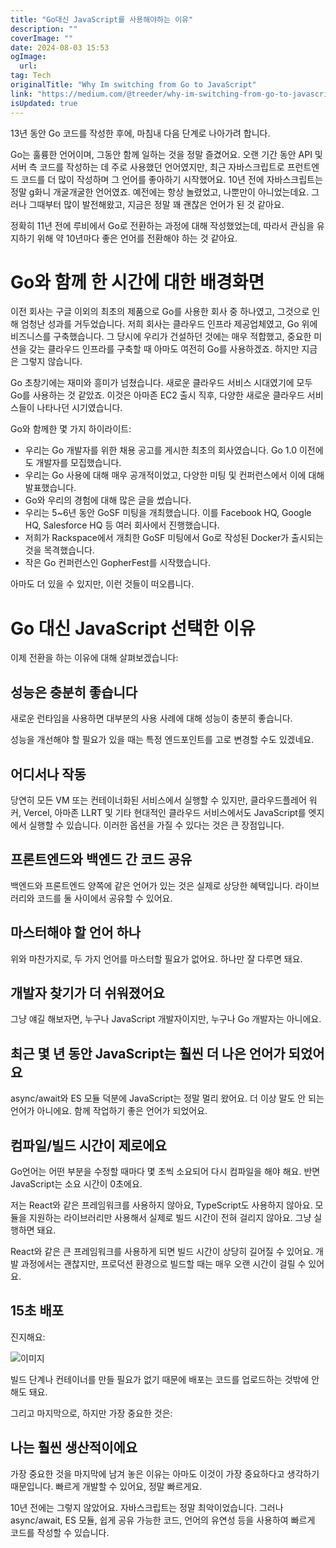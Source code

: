 ```yaml
---
title: "Go대신 JavaScript를 사용해야하는 이유"
description: ""
coverImage: ""
date: 2024-08-03 15:53
ogImage: 
  url: 
tag: Tech
originalTitle: "Why Im switching from Go to JavaScript"
link: "https://medium.com/@treeder/why-im-switching-from-go-to-javascript-52f2e23a1bd8"
isUpdated: true
---
```






13년 동안 Go 코드를 작성한 후에, 마침내 다음 단계로 나아가려 합니다.

Go는 훌륭한 언어이며, 그동안 함께 일하는 것을 정말 즐겼어요. 오랜 기간 동안 API 및 서버 측 코드를 작성하는 데 주로 사용했던 언어였지만, 최근 자바스크립트로 프런트엔드 코드를 더 많이 작성하며 그 언어를 좋아하기 시작했어요. 10년 전에 자바스크립트는 정말 g화니 개굴개굴한 언어였죠. 예전에는 항상 놀렸었고, 나뿐만이 아니었는데요. 그러나 그때부터 많이 발전해왔고, 지금은 정말 꽤 괜찮은 언어가 된 것 같아요.

정확히 11년 전에 루비에서 Go로 전환하는 과정에 대해 작성했었는데, 따라서 관심을 유지하기 위해 약 10년마다 좋은 언어를 전환해야 하는 것 같아요.

# Go와 함께 한 시간에 대한 배경화면

<div class="content-ad"></div>

이전 회사는 구글 이외의 최초의 제품으로 Go를 사용한 회사 중 하나였고, 그것으로 인해 엄청난 성과를 거두었습니다. 저희 회사는 클라우드 인프라 제공업체였고, Go 위에 비즈니스를 구축했습니다. 그 당시에 우리가 건설하던 것에는 매우 적합했고, 중요한 미션을 갖는 클라우드 인프라를 구축할 때 아마도 여전히 Go를 사용하겠죠. 하지만 지금은 그렇지 않습니다.

Go 초창기에는 재미와 흥미가 넘쳤습니다. 새로운 클라우드 서비스 시대였기에 모두 Go를 사용하는 것 같았죠. 이것은 아마존 EC2 출시 직후, 다양한 새로운 클라우드 서비스들이 나타나던 시기였습니다.

Go와 함께한 몇 가지 하이라이트:

- 우리는 Go 개발자를 위한 채용 공고를 게시한 최초의 회사였습니다. Go 1.0 이전에도 개발자를 모집했습니다.
- 우리는 Go 사용에 대해 매우 공개적이었고, 다양한 미팅 및 컨퍼런스에서 이에 대해 발표했습니다.
- Go와 우리의 경험에 대해 많은 글을 썼습니다.
- 우리는 5~6년 동안 GoSF 미팅을 개최했습니다. 이를 Facebook HQ, Google HQ, Salesforce HQ 등 여러 회사에서 진행했습니다.
- 저희가 Rackspace에서 개최한 GoSF 미팅에서 Go로 작성된 Docker가 출시되는 것을 목격했습니다.
- 작은 Go 컨퍼런스인 GopherFest를 시작했습니다.

<div class="content-ad"></div>

아마도 더 있을 수 있지만, 이런 것들이 떠오릅니다.

# Go 대신 JavaScript 선택한 이유

이제 전환을 하는 이유에 대해 살펴보겠습니다:

## 성능은 충분히 좋습니다

<div class="content-ad"></div>

새로운 런타임을 사용하면 대부분의 사용 사례에 대해 성능이 충분히 좋습니다.

성능을 개선해야 할 필요가 있을 때는 특정 엔드포인트를 고로 변경할 수도 있겠네요.

## 어디서나 작동

당연히 모든 VM 또는 컨테이너화된 서비스에서 실행할 수 있지만, 클라우드플레어 워커, Vercel, 아마존 LLRT 및 기타 현대적인 클라우드 서비스에서도 JavaScript를 엣지에서 실행할 수 있습니다. 이러한 옵션을 가질 수 있다는 것은 큰 장점입니다.

<div class="content-ad"></div>

## 프론트엔드와 백엔드 간 코드 공유

백엔드와 프론트엔드 양쪽에 같은 언어가 있는 것은 실제로 상당한 혜택입니다. 라이브러리와 코드를 둘 사이에서 공유할 수 있어요.

## 마스터해야 할 언어 하나

위와 마찬가지로, 두 가지 언어를 마스터할 필요가 없어요. 하나만 잘 다루면 돼요.

<div class="content-ad"></div>

## 개발자 찾기가 더 쉬워졌어요

그냥 얘길 해보자면, 누구나 JavaScript 개발자이지만, 누구나 Go 개발자는 아니에요.

## 최근 몇 년 동안 JavaScript는 훨씬 더 나은 언어가 되었어요

async/await와 ES 모듈 덕분에 JavaScript는 정말 멀리 왔어요. 더 이상 말도 안 되는 언어가 아니에요. 함께 작업하기 좋은 언어가 되었어요.

<div class="content-ad"></div>

## 컴파일/빌드 시간이 제로에요

Go언어는 어떤 부분을 수정할 때마다 몇 초씩 소요되어 다시 컴파일을 해야 해요. 반면 JavaScript는 소요 시간이 0초에요.

저는 React와 같은 프레임워크를 사용하지 않아요, TypeScript도 사용하지 않아요. 모듈을 지원하는 라이브러리만 사용해서 실제로 빌드 시간이 전혀 걸리지 않아요. 그냥 실행하면 돼요.

React와 같은 큰 프레임워크를 사용하게 되면 빌드 시간이 상당히 길어질 수 있어요. 개발 과정에서는 괜찮지만, 프로덕션 환경으로 빌드할 때는 매우 오랜 시간이 걸릴 수 있어요.

<div class="content-ad"></div>

## 15초 배포

진지해요:

![이미지](/assets/img/WhyImswitchingfromGotoJavaScript_0.png)

빌드 단계나 컨테이너를 만들 필요가 없기 때문에 배포는 코드를 업로드하는 것밖에 안 해도 돼요.

<div class="content-ad"></div>

그리고 마지막으로, 하지만 가장 중요한 것은:

## 나는 훨씬 생산적이에요

가장 중요한 것을 마지막에 남겨 놓은 이유는 아마도 이것이 가장 중요하다고 생각하기 때문입니다. 빠르게 개발할 수 있어요, 정말 빠르게요.

10년 전에는 그렇지 않았어요. 자바스크립트는 정말 최악이었습니다. 그러나 async/await, ES 모듈, 쉽게 공유 가능한 코드, 언어의 유연성 등을 사용하여 빠르게 코드를 작성할 수 있습니다.

<div class="content-ad"></div>
